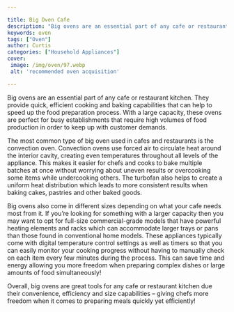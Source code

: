 ```yaml
---

title: Big Oven Cafe
description: "Big ovens are an essential part of any cafe or restaurant kitchen. They provide quick, efficient cooking and baking capabilities t...keep reading to learn"
keywords: oven
tags: ["Oven"]
author: Curtis
categories: ["Household Appliances"]
cover: 
 image: /img/oven/97.webp
 alt: 'recommended oven acquisition'

---
```


Big ovens are an essential part of any cafe or restaurant kitchen. They provide quick, efficient cooking and baking capabilities that can help to speed up the food preparation process. With a large capacity, these ovens are perfect for busy establishments that require high volumes of food production in order to keep up with customer demands.

The most common type of big oven used in cafes and restaurants is the convection oven. Convection ovens use forced air to circulate heat around the interior cavity, creating even temperatures throughout all levels of the appliance. This makes it easier for chefs and cooks to bake multiple batches at once without worrying about uneven results or overcooking some items while undercooking others. The turbofan also helps to create a uniform heat distribution which leads to more consistent results when baking cakes, pastries and other baked goods.

Big ovens also come in different sizes depending on what your cafe needs most from it. If you’re looking for something with a larger capacity then you may want to opt for full-size commercial-grade models that have powerful heating elements and racks which can accommodate larger trays or pans than those found in conventional home models. These appliances typically come with digital temperature control settings as well as timers so that you can easily monitor your cooking progress without having to manually check on each item every few minutes during the process. This can save time and energy allowing you more freedom when preparing complex dishes or large amounts of food simultaneously!

Overall, big ovens are great tools for any cafe or restaurant kitchen due their convenience, efficiency and size capabilities – giving chefs more freedom when it comes to preparing meals quickly yet efficiently!
